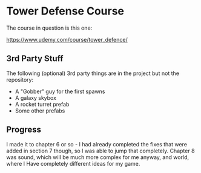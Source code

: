 # Tower Defense Course

The course in question is this one:

https://www.udemy.com/course/tower_defence/

## 3rd Party Stuff

The following (optional) 3rd party things are in the project but not the repository:

* A "Gobber" guy for the first spawns
* A galaxy skybox
* A rocket turret prefab
* Some other prefabs

## Progress

I made it to chapter 6 or so - I had already completed the fixes that were added in section 7 though, so I was able to jump that completely. Chapter 8 was sound, which will be much more complex for me anyway, and world, where I Have completely different ideas for my game.

